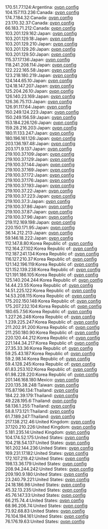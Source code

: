 170.51.77.124:Argentina: [ovpn config](vpn/170_51_77_124.ovpn)  
104.157.113.236:Canada: [ovpn config](vpn/104_157_113_236.ovpn)  
174.7.184.32:Canada: [ovpn config](vpn/174_7_184_32.ovpn)  
23.170.32.37:Canada: [ovpn config](vpn/23_170_32_37.ovpn)  
66.183.71.212:Canada: [ovpn config](vpn/66_183_71_212.ovpn)  
103.201.129.162:Japan: [ovpn config](vpn/103_201_129_162.ovpn)  
103.201.129.18:Japan: [ovpn config](vpn/103_201_129_18.ovpn)  
103.201.129.210:Japan: [ovpn config](vpn/103_201_129_210.ovpn)  
103.201.129.26:Japan: [ovpn config](vpn/103_201_129_26.ovpn)  
103.201.129.50:Japan: [ovpn config](vpn/103_201_129_50.ovpn)  
115.37.17.136:Japan: [ovpn config](vpn/115_37_17_136.ovpn)  
118.241.208.114:Japan: [ovpn config](vpn/118_241_208_114.ovpn)  
122.222.165.58:Japan: [ovpn config](vpn/122_222_165_58.ovpn)  
123.218.180.219:Japan: [ovpn config](vpn/123_218_180_219.ovpn)  
124.144.65.10:Japan: [ovpn config](vpn/124_144_65_10.ovpn)  
124.18.147.207:Japan: [ovpn config](vpn/124_18_147_207.ovpn)  
125.204.26.10:Japan: [ovpn config](vpn/125_204_26_10.ovpn)  
126.140.23.169:Japan: [ovpn config](vpn/126_140_23_169.ovpn)  
126.36.75.113:Japan: [ovpn config](vpn/126_36_75_113.ovpn)  
126.91.117.64:Japan: [ovpn config](vpn/126_91_117_64.ovpn)  
150.249.124.223:Japan: [ovpn config](vpn/150_249_124_223.ovpn)  
150.249.156.59:Japan: [ovpn config](vpn/150_249_156_59.ovpn)  
153.184.226.126:Japan: [ovpn config](vpn/153_184_226_126.ovpn)  
159.28.216.203:Japan: [ovpn config](vpn/159_28_216_203.ovpn)  
180.11.133.247:Japan: [ovpn config](vpn/180_11_133_247.ovpn)  
180.196.161.126:Japan: [ovpn config](vpn/180_196_161_126.ovpn)  
203.136.197.48:Japan: [ovpn config](vpn/203_136_197_48.ovpn)  
203.171.9.137:Japan: [ovpn config](vpn/203_171_9_137.ovpn)  
219.100.37.109:Japan: [ovpn config](vpn/219_100_37_109.ovpn)  
219.100.37.129:Japan: [ovpn config](vpn/219_100_37_129.ovpn)  
219.100.37.144:Japan: [ovpn config](vpn/219_100_37_144.ovpn)  
219.100.37.169:Japan: [ovpn config](vpn/219_100_37_169.ovpn)  
219.100.37.172:Japan: [ovpn config](vpn/219_100_37_172.ovpn)  
219.100.37.176:Japan: [ovpn config](vpn/219_100_37_176.ovpn)  
219.100.37.193:Japan: [ovpn config](vpn/219_100_37_193.ovpn)  
219.100.37.22:Japan: [ovpn config](vpn/219_100_37_22.ovpn)  
219.100.37.223:Japan: [ovpn config](vpn/219_100_37_223.ovpn)  
219.100.37.3:Japan: [ovpn config](vpn/219_100_37_3.ovpn)  
219.100.37.86:Japan: [ovpn config](vpn/219_100_37_86.ovpn)  
219.100.37.87:Japan: [ovpn config](vpn/219_100_37_87.ovpn)  
219.100.37.96:Japan: [ovpn config](vpn/219_100_37_96.ovpn)  
219.112.169.198:Japan: [ovpn config](vpn/219_112_169_198.ovpn)  
220.150.171.95:Japan: [ovpn config](vpn/220_150_171_95.ovpn)  
36.14.212.213:Japan: [ovpn config](vpn/36_14_212_213.ovpn)  
59.146.18.222:Japan: [ovpn config](vpn/59_146_18_222.ovpn)  
112.147.8.80:Korea Republic of: [ovpn config](vpn/112_147_8_80.ovpn)  
112.164.27.102:Korea Republic of: [ovpn config](vpn/112_164_27_102.ovpn)  
112.187.241.134:Korea Republic of: [ovpn config](vpn/112_187_241_134.ovpn)  
116.127.210.37:Korea Republic of: [ovpn config](vpn/116_127_210_37.ovpn)  
121.142.196.119:Korea Republic of: [ovpn config](vpn/121_142_196_119.ovpn)  
121.152.139.238:Korea Republic of: [ovpn config](vpn/121_152_139_238.ovpn)  
121.191.186.105:Korea Republic of: [ovpn config](vpn/121_191_186_105.ovpn)  
125.140.204.244:Korea Republic of: [ovpn config](vpn/125_140_204_244.ovpn)  
14.44.23.55:Korea Republic of: [ovpn config](vpn/14_44_23_55.ovpn)  
14.51.225.122:Korea Republic of: [ovpn config](vpn/14_51_225_122.ovpn)  
14.53.208.115:Korea Republic of: [ovpn config](vpn/14_53_208_115.ovpn)  
175.202.150.148:Korea Republic of: [ovpn config](vpn/175_202_150_148.ovpn)  
175.207.232.104:Korea Republic of: [ovpn config](vpn/175_207_232_104.ovpn)  
180.65.7.56:Korea Republic of: [ovpn config](vpn/180_65_7_56.ovpn)  
1.227.26.248:Korea Republic of: [ovpn config](vpn/1_227_26_248.ovpn)  
1.239.225.247:Korea Republic of: [ovpn config](vpn/1_239_225_247.ovpn)  
211.202.91.200:Korea Republic of: [ovpn config](vpn/211_202_91_200.ovpn)  
211.250.180.90:Korea Republic of: [ovpn config](vpn/211_250_180_90.ovpn)  
220.120.44.212:Korea Republic of: [ovpn config](vpn/220_120_44_212.ovpn)  
221.144.34.217:Korea Republic of: [ovpn config](vpn/221_144_34_217.ovpn)  
27.35.33.36:Korea Republic of: [ovpn config](vpn/27_35_33_36.ovpn)  
59.25.43.187:Korea Republic of: [ovpn config](vpn/59_25_43_187.ovpn)  
59.2.98.14:Korea Republic of: [ovpn config](vpn/59_2_98_14.ovpn)  
59.4.128.245:Korea Republic of: [ovpn config](vpn/59_4_128_245.ovpn)  
61.83.253.102:Korea Republic of: [ovpn config](vpn/61_83_253_102.ovpn)  
61.98.228.220:Korea Republic of: [ovpn config](vpn/61_98_228_220.ovpn)  
201.146.168.180:Mexico: [ovpn config](vpn/201_146_168_180.ovpn)  
220.135.38.248:Taiwan: [ovpn config](vpn/220_135_38_248.ovpn)  
115.87.196.134:Thailand: [ovpn config](vpn/115_87_196_134.ovpn)  
184.22.39.179:Thailand: [ovpn config](vpn/184_22_39_179.ovpn)  
49.228.195.6:Thailand: [ovpn config](vpn/49_228_195_6.ovpn)  
58.136.1.255:Thailand: [ovpn config](vpn/58_136_1_255.ovpn)  
58.8.173.121:Thailand: [ovpn config](vpn/58_8_173_121.ovpn)  
61.7.189.247:Thailand: [ovpn config](vpn/61_7_189_247.ovpn)  
217.138.212.46:United Kingdom: [ovpn config](vpn/217_138_212_46.ovpn)  
37.120.210.226:United Kingdom: [ovpn config](vpn/37_120_210_226.ovpn)  
5.181.235.14:United Kingdom: [ovpn config](vpn/5_181_235_14.ovpn)  
104.174.52.175:United States: [ovpn config](vpn/104_174_52_175.ovpn)  
104.218.54.137:United States: [ovpn config](vpn/104_218_54_137.ovpn)  
161.202.144.236:United States: [ovpn config](vpn/161_202_144_236.ovpn)  
169.231.17.182:United States: [ovpn config](vpn/169_231_17_182.ovpn)  
172.107.219.42:United States: [ovpn config](vpn/172_107_219_42.ovpn)  
198.13.36.179:United States: [ovpn config](vpn/198_13_36_179.ovpn)  
208.94.244.242:United States: [ovpn config](vpn/208_94_244_242.ovpn)  
209.190.9.180:United States: [ovpn config](vpn/209_190_9_180.ovpn)  
23.240.79.221:United States: [ovpn config](vpn/23_240_79_221.ovpn)  
24.18.186.98:United States: [ovpn config](vpn/24_18_186_98.ovpn)  
45.32.13.235:United States: [ovpn config](vpn/45_32_13_235.ovpn)  
45.76.147.33:United States: [ovpn config](vpn/45_76_147_33.ovpn)  
66.215.74.4:United States: [ovpn config](vpn/66_215_74_4.ovpn)  
68.96.206.74:United States: [ovpn config](vpn/68_96_206_74.ovpn)  
73.92.68.83:United States: [ovpn config](vpn/73_92_68_83.ovpn)  
76.104.194.161:United States: [ovpn config](vpn/76_104_194_161.ovpn)  
76.176.19.63:United States: [ovpn config](vpn/76_176_19_63.ovpn)  
